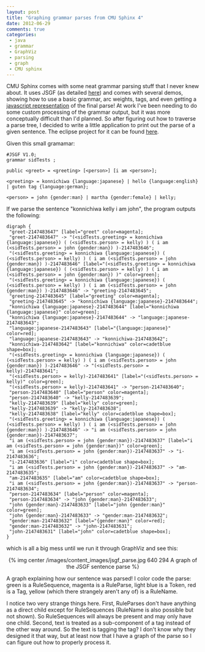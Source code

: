 ```yaml
---
layout: post
title: "Graphing grammar parses from CMU Sphinx 4"
date: 2012-06-29
comments: true
categories:
 - java
 - grammar
 - GraphViz
 - parsing
 - graph
 - CMU sphinx
---
```


CMU Sphinx comes with some neat grammar parsing stuff that I never knew about. It uses JSGF (as detailed [here](http://cmusphinx.sourceforge.net/sphinx4/javadoc/edu/cmu/sphinx/jsgf/JSGFGrammar.html)) and comes with several demos, showing how to use a basic grammar, arc weights, tags, and even getting a [javascript representation](http://cmusphinx.sourceforge.net/sphinx4/src/apps/edu/cmu/sphinx/demo/jsapi/tags/README.html) of the final parse! At work I've been needing to do some custom processing of the grammar output, but it was more conceptually difficult than I'd planned. So after figuring out how to traverse a parse tree, I decided to write a little application to print out the parse of a given sentence. The eclipse project for it can be found [here](https://sites.google.com/site/complingfiles/files/ParsePrinter.zip?attredirects=0&amp;d=1).

Given this small gramamar:

    #JSGF V1.0;
    grammar sidTests ;

    public <greet> = <greeting> [<person>] [i am <person>];

    <greeting> = konnichiwa {language:japanese} | hello {language:english} | guten tag {language:german};

    <person> = john {gender:man} | martha {gender:female} | kelly;

If we parse the sentence "konnichiwa kelly i am john", the program outputs the following:

    digraph {
     "greet-2147483647" [label="greet" color=magenta];
     "greet-2147483647" -> "(<sidTests.greeting> = konnichiwa {language:japanese}) ( (<sidTests.person> = kelly) ) ( i am (<sidTests.person> = john {gender:man}) )-2147483646";
     "(<sidTests.greeting> = konnichiwa {language:japanese}) ( (<sidTests.person> = kelly) ) ( i am (<sidTests.person> = john {gender:man}) )-2147483646" [label="(<sidTests.greeting> = konnichiwa {language:japanese}) ( (<sidTests.person> = kelly) ) ( i am (<sidTests.person> = john {gender:man}) )" color=green];
     "(<sidTests.greeting> = konnichiwa {language:japanese}) ( (<sidTests.person> = kelly) ) ( i am (<sidTests.person> = john {gender:man}) )-2147483646" -> "greeting-2147483645";
     "greeting-2147483645" [label="greeting" color=magenta];
     "greeting-2147483645" -> "konnichiwa {language:japanese}-2147483644";
     "konnichiwa {language:japanese}-2147483644" [label="konnichiwa {language:japanese}" color=green];
     "konnichiwa {language:japanese}-2147483644" -> "language:japanese-2147483643";
     "language:japanese-2147483643" [label="{language:japanese}" color=red];
     "language:japanese-2147483643" -> "konnichiwa-2147483642";
     "konnichiwa-2147483642" [label="konnichiwa" color=cadetblue shape=box];
     "(<sidTests.greeting> = konnichiwa {language:japanese}) ( (<sidTests.person> = kelly) ) ( i am (<sidTests.person> = john {gender:man}) )-2147483646" -> "(<sidTests.person> = kelly)-2147483641";
     "(<sidTests.person> = kelly)-2147483641" [label="(<sidTests.person> = kelly)" color=green];
     "(<sidTests.person> = kelly)-2147483641" -> "person-2147483640";
     "person-2147483640" [label="person" color=magenta];
     "person-2147483640" -> "kelly-2147483639";
     "kelly-2147483639" [label="kelly" color=green];
     "kelly-2147483639" -> "kelly-2147483638";
     "kelly-2147483638" [label="kelly" color=cadetblue shape=box];
     "(<sidTests.greeting> = konnichiwa {language:japanese}) ( (<sidTests.person> = kelly) ) ( i am (<sidTests.person> = john {gender:man}) )-2147483646" -> "i am (<sidTests.person> = john {gender:man})-2147483637";
     "i am (<sidTests.person> = john {gender:man})-2147483637" [label="i am (<sidTests.person> = john {gender:man})" color=green];
     "i am (<sidTests.person> = john {gender:man})-2147483637" -> "i-2147483636";
     "i-2147483636" [label="i" color=cadetblue shape=box];
     "i am (<sidTests.person> = john {gender:man})-2147483637" -> "am-2147483635";
     "am-2147483635" [label="am" color=cadetblue shape=box];
     "i am (<sidTests.person> = john {gender:man})-2147483637" -> "person-2147483634";
     "person-2147483634" [label="person" color=magenta];
     "person-2147483634" -> "john {gender:man}-2147483633";
     "john {gender:man}-2147483633" [label="john {gender:man}" color=green];
     "john {gender:man}-2147483633" -> "gender:man-2147483632";
     "gender:man-2147483632" [label="{gender:man}" color=red];
     "gender:man-2147483632" -> "john-2147483631";
     "john-2147483631" [label="john" color=cadetblue shape=box];
    }

which is all a big mess until we run it through GraphViz and see this:

<div class="separator" style="clear: both; text-align: center;">
{% img center /images/content_images/jsgf_parse.jpg 640 294 A graph of the JSGF sentence parse %}
</div>

A graph explaining how our sentence was parsed! I color code the parse: green is a RuleSequence, magenta is a RuleParse, light blue is a Token, red is a Tag, yellow (which there strangely aren't any of) is a RuleName.

I notice two very strange things here. First, RuleParses don't have anything as a direct child except for RuleSequences (RuleName is also possible but not shown). So RuleSequences will always be present and may only have one child. Second, text is treated as a sub-component of a tag instead of the other way around. So the text is tagging the tag? I don't know why they designed it that way, but at least now that I have a graph of the parse so I can figure out how to properly process it.
